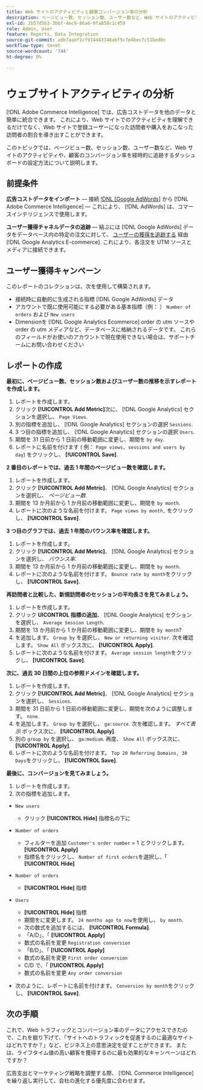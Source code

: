 ```yaml
---
title: Web サイトのアクティビティと顧客コンバージョン率の分析
description: ページビュー数、セッション数、ユーザー数など、Web サイトのアクティビティや、顧客のコンバージョン率を経時的に追跡するダッシュボードの設定方法について説明します。
exl-id: 2b57d5b3-3bbf-4ec9-86a6-9fa850c1c459
role: Admin, User
feature: Reports, Data Integration
source-git-commit: adb7aaef1cf914d43348abf5c7e4bec7c51bed0c
workflow-type: tm+mt
source-wordcount: '744'
ht-degree: 0%

---
```


# ウェブサイトアクティビティの分析

[!DNL Adobe Commerce Intelligence] では、広告コストデータを他のデータと簡単に統合できます。 これにより、Web サイトでのアクティビティを理解できるだけでなく、Web サイトで登録ユーザーになった訪問者や購入をおこなった訪問者の割合を導き出すことができます。

このトピックでは、ページビュー数、セッション数、ユーザー数など、Web サイトのアクティビティや、顧客のコンバージョン率を経時的に追跡するダッシュボードの設定方法について説明します。

## 前提条件

**広告コストデータをインポート**  — 接続 [!DNL [Google AdWords]](../importing-data/integrations/google-adwords.md) から [!DNL Adobe Commerce Intelligence]  — これにより、 [!DNL AdWords] は、コマースインテリジェンスで使用します。

**ユーザー獲得チャネルデータの追跡**  — 結ぶには [!DNL Google AdWords] データをデータベース内の特定の注文に対して、 [ユーザーの獲得を追跡する](../analysis/google-track-user-acq.md) 経由 [!DNL Google Analytics E-commerce]. これにより、各注文を UTM ソースとメディアに接続できます。

## ユーザー獲得キャンペーン

このレポートのコレクションは、次を使用して構築されます。

* 接続時に自動的に生成される指標 [!DNL Google AdWords] データ
* アカウントで既に使用可能にする必要がある基本指標（例： ） `Number of orders` および `New users`
* Dimensionを [!DNL Google Analytics Ecommerce] order の utm ソースや order の utm メディアなど、データベースに格納されるデータです。 これらのフィールドがお使いのアカウントで現在使用できない場合は、サポートチームにお問い合わせください

## レポートの作成

**最初に、ページビュー数、セッション数およびユーザー数の推移を示すレポートを作成します。**

1. レポートを作成します。
1. クリック **[!UICONTROL Add Metric]**&#x200B;次に、 [!DNL Google Analytics] セクションを選択し、 `Page Views`.
1. 別の指標を追加し、 [!DNL Google Analytics] セクションの選択 `Sessions`.
1. 3 つ目の指標を追加し、 [!DNL Google Analytics] セクションの選択 `Users`.
1. 期間を 31 日前から 1 日前の移動範囲に変更し、期間を `by day`.
1. レポートに名前を付けます ( 例： `Page views, sessions and users by day`) をクリックし、 **[!UICONTROL Save]**.

**2 番目のレポートでは、過去 1 年間のページビュー数を確認します。**

1. レポートを作成します。
1. クリック **[!UICONTROL Add Metric]**、 [!DNL Google Analytics] セクションを選択し、 _ページビュー数_.
1. 期間を 13 か月前から 1 か月前の移動範囲に変更し、期間を `by month`.
1. レポートに次のような名前を付けます。 `Page views by month,` をクリックし、 **[!UICONTROL Save]**.

**3 つ目のグラフでは、過去 1 年間のバウンス率を確認します。**

1. レポートを作成します。
1. クリック **[!UICONTROL Add Metric]**、 [!DNL Google Analytics] セクションを選択し、 _バウンス率_.
1. 期間を 13 か月前から 1 か月前の移動範囲に変更し、期間を `by month`.
1. レポートに次のような名前を付けます。 `Bounce rate by month`をクリックし、 **[!UICONTROL Save]**.

**再訪問者と比較した、新規訪問者のセッションの平均長さを見てみましょう。**

1. レポートを作成します。
1. クリック **UICONTROL 指標の追加**、 [!DNL Google Analytics] セクションを選択し、 `Average Session Length`.
1. 期間を 13 か月前から 1 か月前の移動範囲に変更し、期間を `by month`?
1. を追加します。 `Group by` を選択し、 `New or returning visitor`.  次を確認します。 `Show All` ボックス次に、 **[!UICONTROL Apply]**.
1. レポートに次のような名前を付けます。 `Average session length`をクリックし、 **[!UICONTROL Save]**.

**次に、過去 30 日間の上位の参照ドメインを確認します。**

1. レポートを作成します。
1. クリック **[!UICONTROL Add Metric]**、 [!DNL Google Analytics] セクションを選択し、 `Sessions`.
1. 期間を 31 日前から 1 日前の移動範囲に変更し、期間を次のように調整します。 `none`.
1. を追加します。 `Group by` を選択し、 `ga:source`.  次を確認します。 _すべて表示_ ボックス次に、 **[!UICONTROL Apply]**.
1. 別の `group by` を選択し、 `ga:medium`. 再度、 `Show All` ボックス次に、 **[!UICONTROL Apply]**.
1. レポートに次のような名前を付けます。 `Top 20 Referring Domains, 30 Days`をクリックし、 **[!UICONTROL Save]**.

**最後に、コンバージョンを見てみましょう。**

1. レポートを作成します。
1. 次の指標を追加します。

* `New users`
   * クリック **[!UICONTROL Hide]** 指標名の下に

* `Number of orders`
   * フィルターを追加 `Customer's order number` = 1 とクリックします。 **[!UICONTROL Apply]**
   * 指標名をクリックし、 `Number of first orders`を選択し、「 **[!UICONTROL Hide]**

* `Number of orders`
   * **[!UICONTROL Hide]** 指標

* `Users`
   * **[!UICONTROL Hide]** 指標
   * 期間をに変更します。 `24 months ago to now`を使用し、 `by month`.
   * 次の数式を追加するには、 **[!UICONTROL Formula]**.
   * 「A/D」、「 **[!UICONTROL Apply]**
   * 数式の名前を変更 `Registration conversion`
   * 「B/D」、「 **[!UICONTROL Apply]**
   * 数式の名前を変更 `First order conversion`
   * C/D で、「 **[!UICONTROL Apply]**
   * 数式の名前を変更 `Any order conversion`

* 次のように、レポートに名前を付けます。 `Conversion by month`をクリックし、 **[!UICONTROL Save]**.

## 次の手順

これで、Web トラフィックとコンバージョン率のデータにアクセスできたので、これを掘り下げて、「サイトへのトラフィックを促進するのに最適なサイトはどれですか？」など、ビジネス上の意思決定を促すことができます。 または、ライフタイム値の高い顧客を獲得するのに最も効果的なキャンペーンはどれですか？

広告支出とマーケティング戦略を調整する際、 [!DNL Commerce Intelligence]を繰り返し実行して、会社の進化する優先度に合わせます。
